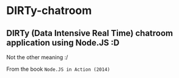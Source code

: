 # DIRTy-chatroom
DIRTy (Data Intensive Real Time) chatroom application using Node.JS :D
---
Not the other meaning :/


From the book <code>Node.JS in Action (2014)</code>
